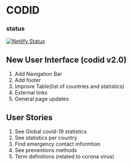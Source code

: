 # CODID

### status
[![Netlify Status](https://api.netlify.com/api/v1/badges/03fbaae8-6af0-455a-9ed6-20b453ea285a/deploy-status)](https://app.netlify.com/sites/rona19stats/deploys)

## New User Interface (codid v2.0)

1. Add Navigation Bar
2. Add footer
3. Improve Table(list of countries and statistics)
5. External links
6. General page updates

## User Stories

1. See Global covid-19 statistics
2. See statistics per country
3. Find emergency contact informtion
4. See preventions methods
5. Term definitions (related to corona virus)
